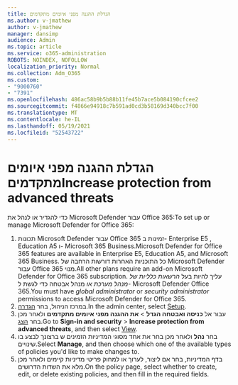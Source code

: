 ```yaml
---
title: הגדלת ההגנה מפני איומים מתקדמים
ms.author: v-jmathew
author: v-jmathew
manager: dansimp
audience: Admin
ms.topic: article
ms.service: o365-administration
ROBOTS: NOINDEX, NOFOLLOW
localization_priority: Normal
ms.collection: Adm_O365
ms.custom:
- "9000760"
- "7391"
ms.openlocfilehash: 486ac58b9b5b88b11fe45b7ace5b084190cfcee2
ms.sourcegitcommit: f4866e94918c7b591ad0cd3b58169d340bcc7f00
ms.translationtype: MT
ms.contentlocale: he-IL
ms.lasthandoff: 05/19/2021
ms.locfileid: "52543722"
---
```

# <a name="increase-protection-from-advanced-threats"></a><span data-ttu-id="c099c-102">הגדלת ההגנה מפני איומים מתקדמים</span><span class="sxs-lookup"><span data-stu-id="c099c-102">Increase protection from advanced threats</span></span>

<span data-ttu-id="c099c-103">כדי להגדיר או לנהל את Microsoft Defender עבור Office 365:</span><span class="sxs-lookup"><span data-stu-id="c099c-103">To set up or manage Microsoft Defender for Office 365:</span></span>

1. <span data-ttu-id="c099c-104">תכונות Microsoft Defender עבור Office 365 זמינות ב- Enterprise E5 , Education A5 ו- Microsoft 365 Business.</span><span class="sxs-lookup"><span data-stu-id="c099c-104">Microsoft Defender for Office 365 features are available in Enterprise E5, Education A5, and Microsoft 365 Business.</span></span> <span data-ttu-id="c099c-105">כל התוכניות האחרות דורשות הרחבה של Microsoft Defender עבור Office 365 מנוי.</span><span class="sxs-lookup"><span data-stu-id="c099c-105">All other plans require an add-on Microsoft Defender for Office 365 subscription.</span></span> <span data-ttu-id="c099c-106">עליך להיות בעל *הרשאות כלליות של* *מנהל מערכת או* מנהל אבטחה כדי לגשת ל- Microsoft Defender Office 365.</span><span class="sxs-lookup"><span data-stu-id="c099c-106">You must have *global administrator* or *security administrator* permissions to access Microsoft Defender for Office 365.</span></span>
2. <span data-ttu-id="c099c-107">במרכז הניהול, בחר [הגדרה](https://go.microsoft.com/fwlink/p/?linkid=2075721).</span><span class="sxs-lookup"><span data-stu-id="c099c-107">In the admin center, select [Setup](https://go.microsoft.com/fwlink/p/?linkid=2075721).</span></span>
3. <span data-ttu-id="c099c-108">עבור אל **כניסה ואבטחה הגדל**  >  **את ההגנה מפני איומים מתקדמים** ולאחר מכן בחר [הצג](https://go.microsoft.com/fwlink/?linkid=2109302).</span><span class="sxs-lookup"><span data-stu-id="c099c-108">Go to **Sign-in and security** > **Increase protection from advanced threats**, and then select [View](https://go.microsoft.com/fwlink/?linkid=2109302).</span></span>
4. <span data-ttu-id="c099c-109">בחר **נהל** ולאחר מכן בחר את אחד מסוגי המדיניות הזמינים ש ברצונך לבצע בו שינויים.</span><span class="sxs-lookup"><span data-stu-id="c099c-109">Select **Manage**, and then choose which one of the available types of policies you'd like to make changes to.</span></span>
5. <span data-ttu-id="c099c-110">בדף המדיניות, בחר אם ליצור, לערוך או למחוק פריטי מדיניות קיימים ולאחר מכן מלא את השדות הדרושים.</span><span class="sxs-lookup"><span data-stu-id="c099c-110">On the policy page, select whether to create, edit, or delete existing policies, and then fill in the required fields.</span></span>
